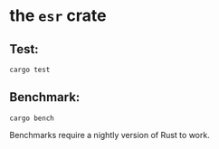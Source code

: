 # the `esr` crate

## Test:

```
cargo test
```

## Benchmark:

```
cargo bench
```

Benchmarks require a nightly version of Rust to work.
